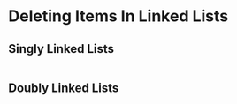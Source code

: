 # Deleting Items In Linked Lists

## Singly Linked Lists

```
```

## Doubly Linked Lists

```
```

